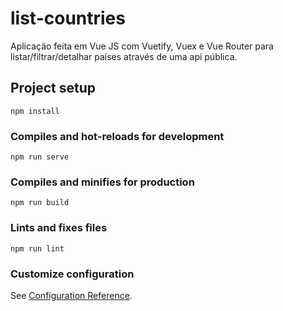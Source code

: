 # list-countries
Aplicação feita em Vue JS com Vuetify, Vuex e Vue Router para listar/filtrar/detalhar países através de uma api pública. 

## Project setup
```
npm install
```

### Compiles and hot-reloads for development
```
npm run serve
```

### Compiles and minifies for production
```
npm run build
```

### Lints and fixes files
```
npm run lint
```

### Customize configuration
See [Configuration Reference](https://cli.vuejs.org/config/).
